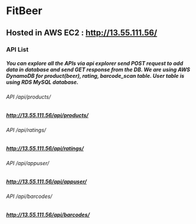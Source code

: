 # FitBeer
## Hosted in AWS EC2 : http://13.55.111.56/
### API List
##### You can explore all the APIs via api explorer send POST request to add data in database and send GET response from the DB. We are using AWS DynamoDB for product(beer), rating, barcode_scan table. User table is using RDS MySQL database.
###### API /api/products/
##### http://13.55.111.56/api/products/
###### API /api/ratings/
##### http://13.55.111.56/api/ratings/
###### API /api/appuser/
##### http://13.55.111.56/api/appuser/
###### API /api/barcodes/
##### http://13.55.111.56/api/barcodes/

